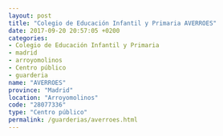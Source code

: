 ```yaml
---
layout: post
title: "Colegio de Educación Infantil y Primaria AVERROES"
date: 2017-09-20 20:57:05 +0200
categories:
- Colegio de Educación Infantil y Primaria
- madrid
- arroyomolinos
- Centro público
- guarderia
name: "AVERROES"
province: "Madrid"
location: "Arroyomolinos"
code: "28077336"
type: "Centro público"
permalink: /guarderias/averroes.html
---
```

